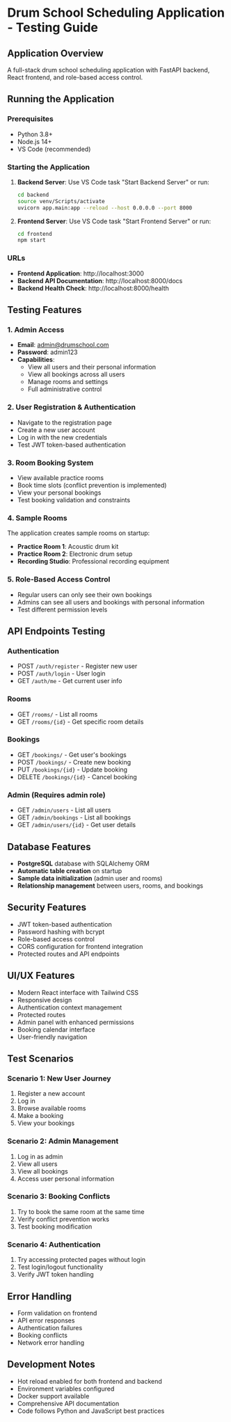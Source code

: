 # Drum School Scheduling Application - Testing Guide

## Application Overview
A full-stack drum school scheduling application with FastAPI backend, React frontend, and role-based access control.

## Running the Application

### Prerequisites
- Python 3.8+
- Node.js 14+
- VS Code (recommended)

### Starting the Application
1. **Backend Server**: Use VS Code task "Start Backend Server" or run:
   ```bash
   cd backend
   source venv/Scripts/activate
   uvicorn app.main:app --reload --host 0.0.0.0 --port 8000
   ```

2. **Frontend Server**: Use VS Code task "Start Frontend Server" or run:
   ```bash
   cd frontend
   npm start
   ```

### URLs
- **Frontend Application**: http://localhost:3000
- **Backend API Documentation**: http://localhost:8000/docs
- **Backend Health Check**: http://localhost:8000/health

## Testing Features

### 1. Admin Access
- **Email**: admin@drumschool.com
- **Password**: admin123
- **Capabilities**:
  - View all users and their personal information
  - View all bookings across all users
  - Manage rooms and settings
  - Full administrative control

### 2. User Registration & Authentication
- Navigate to the registration page
- Create a new user account
- Log in with the new credentials
- Test JWT token-based authentication

### 3. Room Booking System
- View available practice rooms
- Book time slots (conflict prevention is implemented)
- View your personal bookings
- Test booking validation and constraints

### 4. Sample Rooms
The application creates sample rooms on startup:
- **Practice Room 1**: Acoustic drum kit
- **Practice Room 2**: Electronic drum setup
- **Recording Studio**: Professional recording equipment

### 5. Role-Based Access Control
- Regular users can only see their own bookings
- Admins can see all users and bookings with personal information
- Test different permission levels

## API Endpoints Testing

### Authentication
- POST `/auth/register` - Register new user
- POST `/auth/login` - User login
- GET `/auth/me` - Get current user info

### Rooms
- GET `/rooms/` - List all rooms
- GET `/rooms/{id}` - Get specific room details

### Bookings
- GET `/bookings/` - Get user's bookings
- POST `/bookings/` - Create new booking
- PUT `/bookings/{id}` - Update booking
- DELETE `/bookings/{id}` - Cancel booking

### Admin (Requires admin role)
- GET `/admin/users` - List all users
- GET `/admin/bookings` - List all bookings
- GET `/admin/users/{id}` - Get user details

## Database Features
- **PostgreSQL** database with SQLAlchemy ORM
- **Automatic table creation** on startup
- **Sample data initialization** (admin user and rooms)
- **Relationship management** between users, rooms, and bookings

## Security Features
- JWT token-based authentication
- Password hashing with bcrypt
- Role-based access control
- CORS configuration for frontend integration
- Protected routes and API endpoints

## UI/UX Features
- Modern React interface with Tailwind CSS
- Responsive design
- Authentication context management
- Protected routes
- Admin panel with enhanced permissions
- Booking calendar interface
- User-friendly navigation

## Test Scenarios

### Scenario 1: New User Journey
1. Register a new account
2. Log in
3. Browse available rooms
4. Make a booking
5. View your bookings

### Scenario 2: Admin Management
1. Log in as admin
2. View all users
3. View all bookings
4. Access user personal information

### Scenario 3: Booking Conflicts
1. Try to book the same room at the same time
2. Verify conflict prevention works
3. Test booking modification

### Scenario 4: Authentication
1. Try accessing protected pages without login
2. Test login/logout functionality
3. Verify JWT token handling

## Error Handling
- Form validation on frontend
- API error responses
- Authentication failures
- Booking conflicts
- Network error handling

## Development Notes
- Hot reload enabled for both frontend and backend
- Environment variables configured
- Docker support available
- Comprehensive API documentation
- Code follows Python and JavaScript best practices
